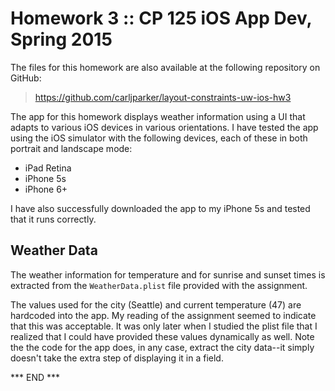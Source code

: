 # Homework 3 :: CP 125 iOS App Dev, Spring 2015 #

The files for this homework are also available at the following
repository on GitHub:

>  <https://github.com/carljparker/layout-constraints-uw-ios-hw3>

The app for this homework displays weather information using a UI that
adapts to various iOS devices in various orientations. I have tested the
app using the iOS simulator with the following devices, each of these in
both portrait and landscape mode:

- iPad Retina
- iPhone 5s
- iPhone 6+

I have also successfully downloaded the app to my iPhone 5s and tested
that it runs correctly.


## Weather Data ##

The weather information for temperature and for sunrise and sunset times
is extracted from the `WeatherData.plist` file provided with the
assignment. 

The values used for the city (Seattle) and current temperature (47) are
hardcoded into the app. My reading of the assignment seemed to indicate
that this was acceptable. It was only later when I studied the plist
file that I realized that I could have provided these values dynamically
as well. Note the the code for the app does, in any case, extract the
city data--it simply doesn't take the extra step of displaying it in a
field.


*** END ***

